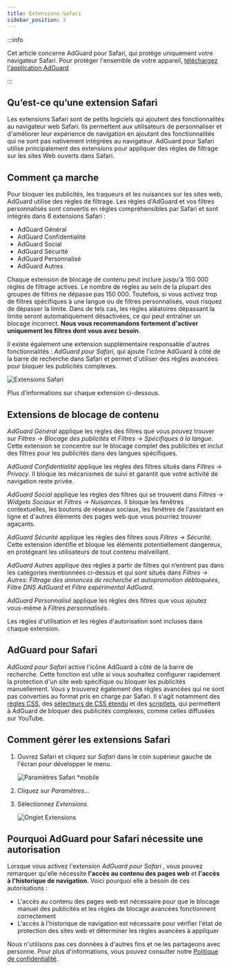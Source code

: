 ```yaml
---
title: Extensions Safari
sidebar_position: 3
---
```


:::info

Cet article concerne AdGuard pour Safari, qui protège uniquement votre navigateur Safari. Pour protéger l'ensemble de votre appareil, [téléchargez l'application AdGuard](https://agrd.io/download-kb-adblock)

:::

## Qu’est-ce qu’une extension Safari

Les extensions Safari sont de petits logiciels qui ajoutent des fonctionnalités au navigateur web Safari. Ils permettent aux utilisateurs de personnaliser et d'améliorer leur expérience de navigation en ajoutant des fonctionnalités qui ne sont pas nativement intégrées au navigateur. AdGuard pour Safari utilise principalement des extensions pour appliquer des règles de filtrage sur les sites Web ouverts dans Safari.

## Comment ça marche

Pour bloquer les publicités, les traqueurs et les nuisances sur les sites web, AdGuard utilise des règles de filtrage. Les règles d'AdGuard et vos filtres personnalisés sont convertis en règles compréhensibles par Safari et sont intégrés dans 6 extensions Safari :

- AdGuard Général
- AdGuard Confidentialité
- AdGuard Social
- AdGuard Sécurité
- AdGuard Personnalisé
- AdGuard Autres

Chaque extension de blocage de contenu peut inclure jusqu'à 150 000 règles de filtrage actives. Le nombre de règles au sein de la plupart des groupes de filtres ne dépasse pas 150 000. Toutefois, si vous activez trop de filtres spécifiques à une langue ou de filtres personnalisés, vous risquez de dépasser la limite. Dans de tels cas, les règles aléatoires dépassant la limite seront automatiquement désactivées, ce qui peut entraîner un blocage incorrect. **Nous vous recommandons fortement d'activer uniquement les filtres dont vous avez besoin**.

Il existe également une extension supplémentaire responsable d'autres fonctionnalités : *AdGuard pour Safari*, qui ajoute l'icône AdGuard à côté de la barre de recherche dans Safari et permet d'utiliser des règles avancées pour bloquer les publicités complexes.

![Extensions Safari](https://cdn.adtidy.org/content/kb/ad_blocker/safari/adguard-for-safari-icon1.png)

Plus d’informations sur chaque extension ci-dessous.

## Extensions de blocage de contenu

*AdGuard Général* applique les règles des filtres que vous pouvez trouver sur *Filtres* → *Blocage des publicités* et *Filtres* → *Spécifiques à la langue*. Cette extension se concentre sur le blocage complet des publicités et inclut des filtres pour les publicités dans des langues spécifiques.

*AdGuard Confidentialité* applique les règles des filtres situés dans *Filtres* → *Privacy*. Il bloque les mécanismes de suivi et garantit que votre activité de navigation reste privée.

*AdGuard Social* applique les règles des filtres qui se trouvent dans *Filtres* → *Widgets Sociaux* et *Filtres* → *Nuisances*. Il bloque les fenêtres contextuelles, les boutons de réseaux sociaux, les fenêtres de l'assistant en ligne et d'autres éléments des pages web que vous pourriez trouver agaçants.

*AdGuard Sécurité* applique les règles des filtres sous *Filtres* → *Sécurité*. Cette extension identifie et bloque les éléments potentiellement dangereux, en protégeant les utilisateurs de tout contenu malveillant.

*AdGuard Autres* applique des règles à partir de filtres qui n’entrent pas dans les catégories mentionnées ci-dessus et qui sont situés dans *Filtres* → *Autres*: *Filtrage des annonces de recherche et autopromotion débloquées*, *Filtre DNS AdGuard* et *Filtre expérimental AdGuard*.

*AdGuard Personnalisé* applique les règles des filtres que vous ajoutez vous-même à *Filtres personnalisés*.

Les règles d'utilisation et les règles d'autorisation sont incluses dans chaque extension.

## AdGuard pour Safari

*AdGuard pour Safari* active l'icône AdGuard à côté de la barre de recherche. Cette fonction est utile si vous souhaitez configurer rapidement la protection d'un site web spécifique ou bloquer les publicités manuellement. Vous y trouverez également des règles avancées qui ne sont pas converties au format pris en charge par Safari. Il s'agit notamment des [règles CSS](/general/ad-filtering/create-own-filters#cosmetic-css-rules), des [sélecteurs de CSS étendu](/general/ad-filtering/create-own-filters#extended-css-selectors) et des [scriptlets](/general/ad-filtering/create-own-filters#scriptlets), qui permettent à AdGuard de bloquer des publicités complexes, comme celles diffusées sur YouTube.

## Comment gérer les extensions Safari

1. Ouvrez Safari et cliquez sur *Safari* dans le coin supérieur gauche de l'écran pour développer le menu.

    ![Paramètres Safari *mobile](https://cdn.adtidy.org/content/kb/ad_blocker/safari/adguard-for-safari-settings1.png)

1. Cliquez sur *Paramètres...*

1. Sélectionnez *Extensions*.

    ![Onglet Extensions](https://cdn.adtidy.org/content/kb/ad_blocker/safari/adguard-for-safari-extensions1.png)

## Pourquoi AdGuard pour Safari nécessite une autorisation

Lorsque vous activez l'extension *AdGuard pour Safari* , vous pouvez remarquer qu'elle nécessite **l'accès au contenu des pages web** et **l'accès à l'historique de navigation**. Voici pourquoi elle a besoin de ces autorisations :

- L'accès au contenu des pages web est nécessaire pour que le blocage manuel des publicités et les règles de blocage avancées fonctionnent correctement
- L'accès à l'historique de navigation est nécessaire pour vérifier l'état de protection des sites web et déterminer les règles avancées à appliquer

Nous n'utilisons pas ces données à d'autres fins et ne les partageons avec personne. Pour plus d'informations, vous pouvez consulter notre [Politique de confidentialité](https://adguard.com/privacy.html).
